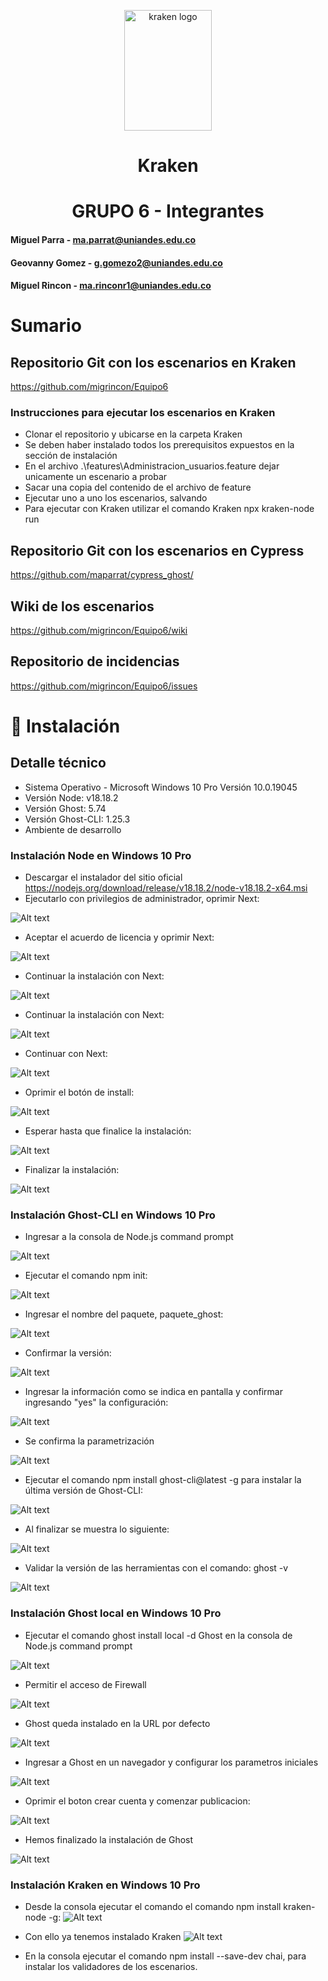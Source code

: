 <p align="center">
    <img src="./reporter/assets/images/kraken.png" alt="kraken logo" width="140" height="193">
<h1 align="center">Kraken</h1>

<h1 align="center">GRUPO 6 - Integrantes</h1>

#### Miguel Parra - ma.parrat@uniandes.edu.co
#### Geovanny Gomez - g.gomezo2@uniandes.edu.co
#### Miguel Rincon - ma.rinconr1@uniandes.edu.co

# Sumario

## Repositorio Git con los escenarios en Kraken
https://github.com/migrincon/Equipo6

### Instrucciones para ejecutar los escenarios en Kraken
- Clonar el repositorio y ubicarse en la carpeta Kraken
- Se deben haber instalado todos los prerequisitos expuestos en la sección de instalación
- En el archivo .\features\Administracion_usuarios.feature dejar unicamente un escenario a probar
- Sacar una copia del contenido de el archivo de feature
- Ejecutar uno a uno los escenarios, salvando
- Para ejecutar con Kraken utilizar el comando Kraken npx kraken-node run

## Repositorio Git con los escenarios en Cypress
https://github.com/maparrat/cypress_ghost/

## Wiki de los escenarios
https://github.com/migrincon/Equipo6/wiki  

## Repositorio de incidencias
https://github.com/migrincon/Equipo6/issues

# 🔨 Instalación

## Detalle técnico
- Sistema Operativo - Microsoft Windows 10 Pro Versión 10.0.19045
- Versión Node: v18.18.2
- Versión Ghost: 5.74
- Versión Ghost-CLI: 1.25.3
- Ambiente de desarrollo

### Instalación Node en Windows 10 Pro

- Descargar el instalador del sitio oficial https://nodejs.org/download/release/v18.18.2/node-v18.18.2-x64.msi 
- Ejecutarlo con privilegios de administrador, oprimir Next:

![Alt text](image.png)

- Aceptar el acuerdo de licencia y oprimir Next:

![Alt text](image-1.png)

- Continuar la instalación con Next:

![Alt text](image-2.png)

- Continuar la instalación con Next:

![Alt text](image-3.png)

- Continuar con Next:

![Alt text](image-4.png)

- Oprimir el botón de install:

![Alt text](image-5.png)

- Esperar hasta que finalice la instalación:

![Alt text](image-7.png)

- Finalizar la instalación:

![Alt text](image-8.png)


### Instalación Ghost-CLI en Windows 10 Pro
- Ingresar a la consola de Node.js command prompt

![Alt text](image-9.png)

- Ejecutar el comando npm init:

![Alt text](image-10.png)

- Ingresar el nombre del paquete, paquete_ghost:

![Alt text](image-11.png) 

- Confirmar la versión:

![Alt text](image-12.png)

- Ingresar la información como se indica en pantalla y confirmar ingresando "yes" la configuración:

![Alt text](image-13.png)

- Se confirma la parametrización

![Alt text](image-14.png)

- Ejecutar el comando npm install ghost-cli@latest -g para instalar la última versión de Ghost-CLI:

![Alt text](image-17.png)

- Al finalizar se muestra lo siguiente:

![Alt text](image-16.png)

- Validar la versión de las herramientas con el comando: ghost -v

![Alt text](image-18.png)

### Instalación Ghost local en Windows 10 Pro

- Ejecutar el comando ghost install local -d Ghost en la consola de Node.js command prompt

![Alt text](image-19.png)

- Permitir el acceso de Firewall

![Alt text](image-20.png)

- Ghost queda instalado en la URL por defecto

![Alt text](image-21.png)

- Ingresar a Ghost en un navegador y configurar los parametros iniciales

![Alt text](image-22.png)

- Oprimir el boton crear cuenta y comenzar publicacion:

![Alt text](image-23.png)

- Hemos finalizado la instalación de Ghost

![Alt text](image-24.png)

### Instalación Kraken en Windows 10 Pro

- Desde la consola ejecutar el comando el comando npm install kraken-node -g:
![Alt text](image-25.png)

- Con ello ya tenemos instalado Kraken
![Alt text](image-26.png)

- En la consola ejecutar el comando npm install --save-dev chai, para instalar los validadores de los escenarios.